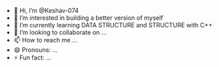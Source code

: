 - 👋 Hi, I’m @Keshav-074
- 👀 I’m interested in building a better version of myself
- 🌱 I’m currently learning DATA STRUCTURE and STRUCTURE with C++ 
- 💞️ I’m looking to collaborate on ...
- 📫 How to reach me ...
- 😄 Pronouns: ...
- ⚡ Fun fact: ...

<!---
Keshav-074/Keshav-074 is a ✨ special ✨ repository because its `README.md` (this file) appears on your GitHub profile.
You can click the Preview link to take a look at your changes.
--->
